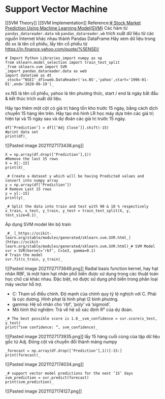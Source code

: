 # Support Vector Machine 
[[SVM Theory]]
[[SVM Implementation]]
Reference:[# Stock Market Prediction Using Machine Learning Model(SVM)](https://medium.com/@rupesh1684/stock-market-prediction-using-machine-learning-model-svm-e4aaca529886)
Các hàm từ `pandas_datareader.data` và `pandas_datareader.wb` trích xuất dữ liệu từ các nguồn Internet khác nhau thành Pandas DataFrame 
Hãy xem dữ liệu trong đó xx là tên cổ phiếu, lấy tên cổ phiếu từ https://in.finance.yahoo.com/quote/%5ENSEI/

```
# Import Python Libraries_import numpy as np  
from sklearn.model_selection import train_test_split  
_from sklearn.svm import SVR  
_import pandas_datareader.data as web  
import datetime as dt  
_stock='^NSEI'_df1=web.DataReader('xx.NS','yahoo',start='1996-01-01',end='2020-06-19')_
```
xx.NS là tên cổ phiếu, yahoo là tên phương thức, start / end là ngày bắt đầu & kết thúc trích xuất dữ liệu.

Hãy tạo thêm một cột có giá trị hàng tồn kho trước 15 ngày, bằng cách dịch chuyển 15 hàng lên trên.
Hãy tạo mô hình LR học máy dựa trên các giá trị hiện tại và 15 ngày sau và dự đoán các giá trị trước 15 ngày.
```_#Create one more column Prediction shifted 15 days up.  
df[‘Prediction’] = df[[‘Adj Close’]].shift(-15)  
#print data set  
print(df)_
```
![[Pasted image 20211127173438.png]]
```_#Create a data set X and convert it into numpy array , which will be having actual values  
X = np.array(df.drop([‘Prediction’],1))  
#Remove the last 15 rows  
X = X[:-15]  
print(X)_
```

```
_# Create a dataset y which will be having Predicted values and convert into numpy array  
y = np.array(df[‘Prediction’])  
# Remove Last 15 rows  
y = y[:-15]  
print(y)_
```

```
_# Split the data into train and test with 90 & 10 % respectively  
x_train, x_test, y_train, y_test = train_test_split(X, y, test_size=0.1)_
```

Áp dụng SVM model lên bộ train 
```
_#_ [_https://scikit-learn.org/stable/modules/generated/sklearn.svm.SVR.html_](https://scikit-learn.org/stable/modules/generated/sklearn.svm.SVR.html)_# SVM Model  
svr = SVR(kernel=’rbf’, C=1e3, gamma=0.1)  
# Train the model   
svr.fit(x_train, y_train)_
```
![[Pasted image 20211127173649.png]]
Radial basis function kernel, hay hạt nhân RBF, là một hàm hạt nhân phổ biến được sử dụng trong các thuật toán học chữ cái khác nhau. Đặc biệt, nó được sử dụng phổ biến trong phân loại máy vector hỗ trợ.

* C: Tham số điều chỉnh. Độ mạnh của chính quy tỷ lệ nghịch với C. Phải là cực dương. Hình phạt là hình phạt l2 bình phương.
* gamma: Hệ số nhân cho ‘rbf’, ‘poly’ và ‘sigmoid’.
* Mô hình thử nghiệm: Trả về hệ số xác định R² của dự đoán.

```
_# The best possible score is 1.0__svm_confidence = svr.score(x_test, y_test)  
print(“svm confidence: “, svm_confidence)_
```

![[Pasted image 20211127173935.png]]
lấy 15 hàng cuối cùng của tập dữ liệu gốc từ Adj. Đóng cột và chuyển đổi thành mảng numpy
```
_forecast = np.array(df.drop([‘Prediction’],1))[-15:]  
print(forecast)_
```
![[Pasted image 20211127174034.png]]
```
_# support vector model predictions for the next ‘15’ days  
svm_prediction = svr.predict(forecast)  
print(svm_prediction)_
```
![[Pasted image 20211127174127.png]]
